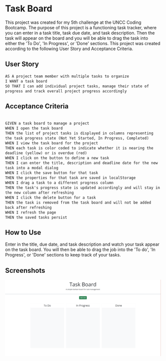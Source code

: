 # Task Board
This project was created for my 5th challenge at the UNCC Coding Bootcamp. The purpose of this project is a functioning task tracker, where you can enter in a task title, task due date, and task description. Then the task will appear on the board and you will be able to drag the task into either the 'To Do', 'In Progress', or 'Done' sections. This project was created according to the following User Story and Acceptance Criteria.

## User Story

```
AS A project team member with multiple tasks to organize
I WANT a task board 
SO THAT I can add individual project tasks, manage their state of progress and track overall project progress accordingly

```

## Acceptance Criteria

```

GIVEN a task board to manage a project
WHEN I open the task board
THEN the list of project tasks is displayed in columns representing the task progress state (Not Yet Started, In Progress, Completed)
WHEN I view the task board for the project
THEN each task is color coded to indicate whether it is nearing the deadline (yellow) or is overdue (red)
WHEN I click on the button to define a new task
THEN I can enter the title, description and deadline date for the new task into a modal dialog
WHEN I click the save button for that task
THEN the properties for that task are saved in localStorage
WHEN I drag a task to a different progress column
THEN the task's progress state is updated accordingly and will stay in the new column after refreshing
WHEN I click the delete button for a task
THEN the task is removed from the task board and will not be added back after refreshing
WHEN I refresh the page
THEN the saved tasks persist

```

## How to Use
Enter in the title, due date, and task description and watch your task appear on the task board. You will then be able to drag the job into the 'To do', 'In Progress', or 'Done' sections to keep track of your tasks.

## Screenshots
![A screenshot of the task board](assets/images/task-board.png)